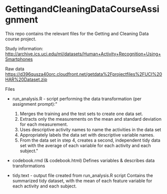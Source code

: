 # GettingandCleaningDataCourseAssignment

This repo contains the relevant files for the Getting and Cleaning Data course project.

Study information: http://archive.ics.uci.edu/ml/datasets/Human+Activity+Recognition+Using+Smartphones 

Raw data 
 https://d396qusza40orc.cloudfront.net/getdata%2Fprojectfiles%2FUCI%20HAR%20Dataset.zip  

Files

- run_analysis.R - script performing the data transformation (per assignment prompt):"
    1) Merges the training and the test sets to create one data set.
    2) Extracts only the measurements on the mean and standard deviation for each measurement. 
    3) Uses descriptive activity names to name the activities in the data set
    4) Appropriately labels the data set with descriptive variable names. 
    5) From the data set in step 4, creates a second, independent tidy data set with the average of each variable for each activity and each subject."

- codebook.rmd (& codebook.html)
    Defines variables & describes data transformations
    
- tidy.text - output file created from run_analysis.R script
    Contains the summarized tidy dataset, with the mean of each feature variable for each activity and each subject.
